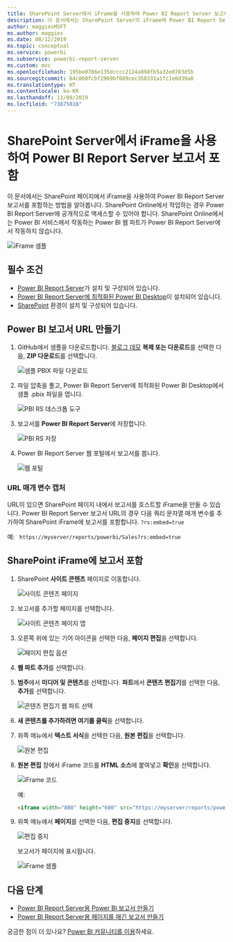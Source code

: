 ```yaml
---
title: SharePoint Server에서 iFrame을 사용하여 Power BI Report Server 보고서 포함
description: 이 문서에서는 SharePoint Server의 iFrame에 Power BI Report Server 보고서를 포함하는 방법을 보여 줍니다.
author: maggiesMSFT
ms.author: maggies
ms.date: 08/12/2019
ms.topic: conceptual
ms.service: powerbi
ms.subservice: powerbi-report-server
ms.custom: mvc
ms.openlocfilehash: 195be0766e135dcccc2124a998fb5a32e8703d5b
ms.sourcegitcommit: 64c860fcbf2969bf089cec358331a1fc1e0d39a8
ms.translationtype: HT
ms.contentlocale: ko-KR
ms.lasthandoff: 11/09/2019
ms.locfileid: "73875010"
---
```

# <a name="embed-a-power-bi-report-server-report-using-an-iframe-in-sharepoint-server"></a>SharePoint Server에서 iFrame을 사용하여 Power BI Report Server 보고서 포함

이 문서에서는 SharePoint 페이지에서 iFrame을 사용하여 Power BI Report Server 보고서를 포함하는 방법을 알아봅니다. SharePoint Online에서 작업하는 경우 Power BI Report Server에 공개적으로 액세스할 수 있어야 합니다. SharePoint Online에서는 Power BI 서비스에서 작동하는 Power BI 웹 파트가 Power BI Report Server에서 작동하지 않습니다.  

![iFrame 샘플](media/quickstart-embed/quickstart_embed_01.png)

## <a name="prerequisites"></a>필수 조건
* [Power BI Report Server](https://powerbi.microsoft.com/report-server/)가 설치 및 구성되어 있습니다.
* [Power BI Report Server에 최적화된 Power BI Desktop](install-powerbi-desktop.md)이 설치되어 있습니다.
* [SharePoint](https://docs.microsoft.com/sharepoint/install/install) 환경이 설치 및 구성되어 있습니다.

## <a name="create-the-power-bi-report-url"></a>Power BI 보고서 URL 만들기

1. GitHub에서 샘플을 다운로드합니다. [블로그 데모](https://github.com/Microsoft/powerbi-desktop-samples) **복제 또는 다운로드**를 선택한 다음, **ZIP 다운로드**를 선택합니다.

    ![샘플 PBIX 파일 다운로드](media/quickstart-embed/quickstart_embed_14.png)

2. 파일 압축을 풀고, Power BI Report Server에 최적화된 Power BI Desktop에서 샘플 .pbix 파일을 엽니다.

    ![PBI RS 데스크톱 도구](media/quickstart-embed/quickstart_embed_02.png)

3. 보고서를 **Power BI Report Server**에 저장합니다. 

    ![PBI RS 저장](media/quickstart-embed/quickstart_embed_03.png)

4. Power BI Report Server 웹 포털에서 보고서를 봅니다.

    ![웹 포털](media/quickstart-embed/quickstart_embed_04.png)

### <a name="capture-the-url-parameter"></a>URL 매개 변수 캡처

URL이 있으면 SharePoint 페이지 내에서 보고서를 호스트할 iFrame을 만들 수 있습니다. Power BI Report Server 보고서 URL의 경우 다음 쿼리 문자열 매개 변수를 추가하여 SharePoint iFrame에 보고서를 포함합니다. `?rs:embed=true`

   예:
    ``` 
    https://myserver/reports/powerbi/Sales?rs:embed=true
    ```
## <a name="embed-the-report-in-a-sharepoint-iframe"></a>SharePoint iFrame에 보고서 포함

1. SharePoint **사이트 콘텐츠** 페이지로 이동합니다.

    ![사이트 콘텐츠 페이지](media/quickstart-embed/quickstart_embed_05.png)

2. 보고서를 추가할 페이지를 선택합니다.

    ![사이트 콘텐츠 페이지 앱](media/quickstart-embed/quickstart_embed_06.png)

3. 오른쪽 위에 있는 기어 아이콘을 선택한 다음, **페이지 편집**을 선택합니다.

    ![페이지 편집 옵션](media/quickstart-embed/quickstart_embed_07.png)

4. **웹 파트 추가**를 선택합니다.

5. **범주**에서 **미디어 및 콘텐츠**를 선택합니다. **파트**에서 **콘텐츠 편집기**를 선택한 다음, **추가**를 선택합니다.

    ![콘텐츠 편집기 웹 파트 선택](media/quickstart-embed/quickstart_embed_09.png)

6. **새 콘텐츠를 추가하려면 여기를 클릭**을 선택합니다.

7. 위쪽 메뉴에서 **텍스트 서식**을 선택한 다음, **원본 편집**을 선택합니다.

     ![원본 편집](media/quickstart-embed/quickstart_embed_11.png)

8. **원본 편집** 창에서 iFrame 코드를 **HTML 소스**에 붙여넣고 **확인**을 선택합니다.

    ![iFrame 코드](media/quickstart-embed/quickstart_embed_12.png)

     예:
     ```html
     <iframe width="800" height="600" src="https://myserver/reports/powerbi/Sales?rs:embed=true" frameborder="0" allowFullScreen="true"></iframe>
     ```

9. 위쪽 메뉴에서 **페이지**를 선택한 다음, **편집 중지**를 선택합니다.

    ![편집 중지](media/quickstart-embed/quickstart_embed_13.png)

    보고서가 페이지에 표시됩니다.

    ![iFrame 샘플](media/quickstart-embed/quickstart_embed_01.png)

## <a name="next-steps"></a>다음 단계

- [Power BI Report Server용 Power BI 보고서 만들기](quickstart-create-powerbi-report.md)  
- [Power BI Report Server용 페이지를 매긴 보고서 만들기](quickstart-create-paginated-report.md)  

궁금한 점이 더 있나요? [Power BI 커뮤니티를 이용](https://community.powerbi.com/)하세요. 
